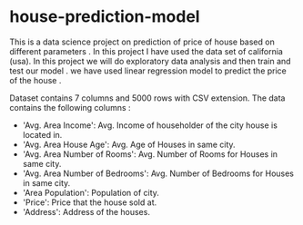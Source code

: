 # house-prediction-model
This is a data science project on prediction of price of house based on different parameters .
In this project I have used the data set of california (usa).
In this project we will do exploratory data analysis and then train and test our model .
we have used linear regression model to predict the price of the house .

Dataset contains 7 columns and 5000 rows with CSV extension. The data contains the following columns :

- 'Avg. Area Income': Avg. Income of householder of the city house is located in.
- 'Avg. Area House Age': Avg. Age of Houses in same city.
- 'Avg. Area Number of Rooms': Avg. Number of Rooms for Houses in same city.
- 'Avg. Area Number of Bedrooms': Avg. Number of Bedrooms for Houses in same city.
- 'Area Population': Population of city.
- 'Price': Price that the house sold at.
- 'Address': Address of the houses.
